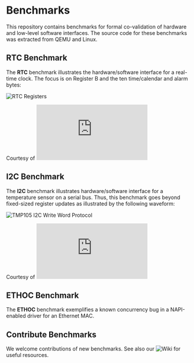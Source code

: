 # Benchmarks

This repository contains benchmarks for formal co-validation of hardware and
low-level software interfaces. The source code for these benchmarks was
extracted from QEMU and Linux.

## RTC Benchmark

The __RTC__ benchmark illustrates the hardware/software interface for a
real-time clock. The focus is on Register B and the ten time/calendar and alarm
bytes:

![RTC Registers][rtc-registers]

Courtesy of ![MC146818 data sheet][rtc-datasheet]

## I2C Benchmark

The __I2C__ benchmark illustrates hardware/software interface for a temperature
sensor on a serial bus. Thus, this benchmark goes beyond fixed-sized register
updates as illustrated by the following waveform:

![TMP105 I2C Write Word Protocol][tmp105-i2c-word-write]

Courtesy of ![TMP105 data sheet][tmp105-datasheet]

## ETHOC Benchmark

The __ETHOC__ benchmark exemplifies a known concurrency bug in a NAPI-enabled
driver for an Ethernet MAC.

## Contribute Benchmarks

We welcome contributions of new benchmarks. See also our ![Wiki][wiki] for
useful resources.

[rtc-registers]: https://github.com/ahorn/benchmarks/doc/rtc/rtc_registers.jpg
[rtc-datasheet]: http://www.freescale.com/files/microcontrollers/doc/data_sheet/MC146818.pdf
[tmp105-datasheet]: http://www.ti.com/lit/ds/symlink/tmp105.pdf
[tmp105-i2c-word-write]: https://github.com/ahorn/benchmarks/doc/i2c/tmp105-i2c-word-write.jpg
[wiki]: https://github.com/ahorn/benchmarks/wiki/_pages
